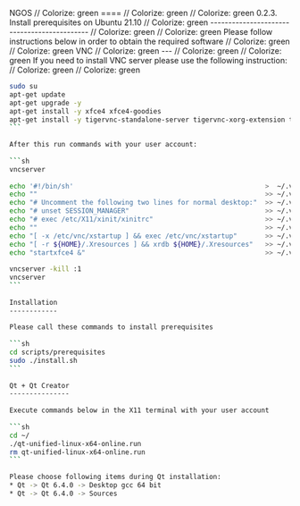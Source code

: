 NGOS                                                                                                                                                                                                     // Colorize: green
====                                                                                                                                                                                                     // Colorize: green
                                                                                                                                                                                                         // Colorize: green
0.2.3. Install prerequisites on Ubuntu 21.10                                                                                                                                                             // Colorize: green
--------------------------------------------                                                                                                                                                             // Colorize: green
                                                                                                                                                                                                         // Colorize: green
Please follow instructions below in order to obtain the required software                                                                                                                                // Colorize: green
                                                                                                                                                                                                         // Colorize: green
VNC                                                                                                                                                                                                      // Colorize: green
---                                                                                                                                                                                                      // Colorize: green
                                                                                                                                                                                                         // Colorize: green
If you need to install VNC server please use the following instruction:                                                                                                                                  // Colorize: green
                                                                                                                                                                                                         // Colorize: green
```sh                                                                                                                                                                                                    // Colorize: green
sudo su                                                                                                                                                                                                  // Colorize: green
apt-get update                                                                                                                                                                                           // Colorize: green
apt-get upgrade -y                                                                                                                                                                                       // Colorize: green
apt-get install -y xfce4 xfce4-goodies                                                                                                                                                                   // Colorize: green
apt-get install -y tigervnc-standalone-server tigervnc-xorg-extension tigervnc-viewer                                                                                                                    // Colorize: green
```                                                                                                                                                                                                      // Colorize: green
                                                                                                                                                                                                         // Colorize: green
After this run commands with your user account:                                                                                                                                                          // Colorize: green
                                                                                                                                                                                                         // Colorize: green
```sh                                                                                                                                                                                                    // Colorize: green
vncserver                                                                                                                                                                                                // Colorize: green
                                                                                                                                                                                                         // Colorize: green
echo '#!/bin/sh'                                                >  ~/.vnc/xstartup                                                                                                                       // Colorize: green
echo ""                                                         >> ~/.vnc/xstartup                                                                                                                       // Colorize: green
echo "# Uncomment the following two lines for normal desktop:"  >> ~/.vnc/xstartup                                                                                                                       // Colorize: green
echo "# unset SESSION_MANAGER"                                  >> ~/.vnc/xstartup                                                                                                                       // Colorize: green
echo "# exec /etc/X11/xinit/xinitrc"                            >> ~/.vnc/xstartup                                                                                                                       // Colorize: green
echo ""                                                         >> ~/.vnc/xstartup                                                                                                                       // Colorize: green
echo "[ -x /etc/vnc/xstartup ] && exec /etc/vnc/xstartup"       >> ~/.vnc/xstartup                                                                                                                       // Colorize: green
echo "[ -r ${HOME}/.Xresources ] && xrdb ${HOME}/.Xresources"   >> ~/.vnc/xstartup                                                                                                                       // Colorize: green
echo "startxfce4 &"                                             >> ~/.vnc/xstartup                                                                                                                       // Colorize: green
                                                                                                                                                                                                         // Colorize: green
vncserver -kill :1                                                                                                                                                                                       // Colorize: green
vncserver                                                                                                                                                                                                // Colorize: green
```                                                                                                                                                                                                      // Colorize: green
                                                                                                                                                                                                         // Colorize: green
Installation                                                                                                                                                                                             // Colorize: green
------------                                                                                                                                                                                             // Colorize: green
                                                                                                                                                                                                         // Colorize: green
Please call these commands to install prerequisites                                                                                                                                                      // Colorize: green
                                                                                                                                                                                                         // Colorize: green
```sh                                                                                                                                                                                                    // Colorize: green
cd scripts/prerequisites                                                                                                                                                                                 // Colorize: green
sudo ./install.sh                                                                                                                                                                                        // Colorize: green
```                                                                                                                                                                                                      // Colorize: green
                                                                                                                                                                                                         // Colorize: green
Qt + Qt Creator                                                                                                                                                                                          // Colorize: green
---------------                                                                                                                                                                                          // Colorize: green
                                                                                                                                                                                                         // Colorize: green
Execute commands below in the X11 terminal with your user account                                                                                                                                        // Colorize: green
                                                                                                                                                                                                         // Colorize: green
```sh                                                                                                                                                                                                    // Colorize: green
cd ~/                                                                                                                                                                                                    // Colorize: green
./qt-unified-linux-x64-online.run                                                                                                                                                                        // Colorize: green
rm qt-unified-linux-x64-online.run                                                                                                                                                                       // Colorize: green
```                                                                                                                                                                                                      // Colorize: green
                                                                                                                                                                                                         // Colorize: green
Please choose following items during Qt installation:                                                                                                                                                    // Colorize: green
* Qt -> Qt 6.4.0 -> Desktop gcc 64 bit                                                                                                                                                                   // Colorize: green
* Qt -> Qt 6.4.0 -> Sources                                                                                                                                                                              // Colorize: green
